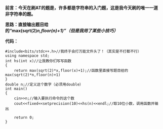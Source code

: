 **前言：今天在刷AT的题是，许多都是字符串的入门题，这是我今天刷的唯一一道非字符串的题。**

**思路：直接输出题目给的“max(sqrt(2)*n,floor(n)+1)”（但是我用了某些小技巧）***

**代码：**
```
#include<bits/stdc++.h>//我终于会打万能文件头了！（其实是不打都不行）
using namespace std;
int hs(int x)//让我教你们写写函数
{
	return max(sqrt(2)*x,floor(x)+1);//函数里直接写题目给的max(sqrt(2)*n,floor(n)+1)
}
double n;//定义这个数字（必须用double）
int main()
{
	cin>>n;//输入要执行命令的这个数
	cout<<fixed<<setprecision(10)<<hs(n)<<endl;//取10位小数，调用函数并输出
	
	return 0;
}
```